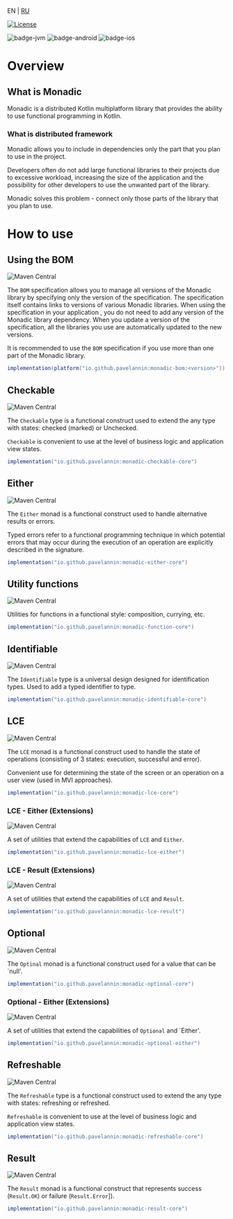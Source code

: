 EN | [RU](README-RU.md)

[![License](https://img.shields.io/badge/License-Apache%202.0-blue.svg)](https://opensource.org/licenses/Apache-2.0)

![badge-jvm](http://img.shields.io/badge/platform-jvm-DB413D.svg?style=flat)
![badge-android](http://img.shields.io/badge/platform-android-6EDB8D.svg?style=flat)
![badge-ios](http://img.shields.io/badge/platform-ios-lightgray?style=flat)

# Overview
## What is Monadic
Monadic is a distributed Kotlin multiplatform library that provides the ability to use functional programming in Kotlin.

### What is distributed framework
Monadic allows you to include in dependencies only the part that you plan to use in the project.

Developers often do not add large functional libraries to their projects due to excessive workload,
increasing the size of the application and the possibility for other developers to use the unwanted part of the library.

Monadic solves this problem - connect only those parts of the library that you plan to use.

# How to use
## Using the BOM
![Maven Central](https://img.shields.io/maven-central/v/io.github.pavelannin/monadic-bom?label=monadic-bom)

The `BOM` specification allows you to manage all versions of the Monadic library by specifying only the version of the specification.
The specification itself contains links to versions of various Monadic libraries. When using the specification in your application ,
you do not need to add any version of the Monadic library dependency. When you update a version of the specification,
all the libraries you use are automatically updated to the new versions.

It is recommended to use the `BOM` specification if you use more than one part of the Monadic library.

```gradle
implementation(platform("io.github.pavelannin:monadic-bom:<version>"))
```

## Checkable
![Maven Central](https://img.shields.io/maven-central/v/io.github.pavelannin/monadic-checkable-core?label=monadic-checkable-core)

The `Checkable` type is a functional construct used to extend the any type with states: checked (marked)
or Unchecked.

`Checkable` is convenient to use at the level of business logic and application view states.

```gradle
implementation("io.github.pavelannin:monadic-checkable-core")
```

## Either
![Maven Central](https://img.shields.io/maven-central/v/io.github.pavelannin/monadic-either-core?label=monadic-either-core)

The `Either` monad is a functional construct used to handle alternative results or errors.

Typed errors refer to a functional programming technique in which potential errors
that may occur during the execution of an operation are explicitly described in the signature.

```gradle
implementation("io.github.pavelannin:monadic-either-core")
```

## Utility functions
![Maven Central](https://img.shields.io/maven-central/v/io.github.pavelannin/monadic-function-core?label=monadic-function-core)

Utilities for functions in a functional style: composition, currying, etc.

```gradle
implementation("io.github.pavelannin:monadic-function-core")
```

## Identifiable
![Maven Central](https://img.shields.io/maven-central/v/io.github.pavelannin/monadic-identifiable-core?label=monadic-identifiable-core)

The `Identifiable` type is a universal design designed for identification types. 
Used to add a typed identifier to type.

```gradle
implementation("io.github.pavelannin:monadic-identifiable-core")
```

## LCE
![Maven Central](https://img.shields.io/maven-central/v/io.github.pavelannin/monadic-lce-core?label=monadic-lce-core)

The `LCE` monad is a functional construct used to handle the state of operations (consisting of 3 states: execution,
successful and error).

Convenient use for determining the state of the screen or an operation on a user view
(used in MVI approaches).

```gradle
implementation("io.github.pavelannin:monadic-lce-core")
```

### LCE - Either (Extensions)
![Maven Central](https://img.shields.io/maven-central/v/io.github.pavelannin/monadic-lce-either?label=monadic-lce-either)

A set of utilities that extend the capabilities of `LCE` and `Either`.

```gradle
implementation("io.github.pavelannin:monadic-lce-either")
```

### LCE - Result (Extensions)
![Maven Central](https://img.shields.io/maven-central/v/io.github.pavelannin/monadic-lce-result?label=monadic-lce-result)

A set of utilities that extend the capabilities of `LCE` and `Result`.

```gradle
implementation("io.github.pavelannin:monadic-lce-result")
```

## Optional
![Maven Central](https://img.shields.io/maven-central/v/io.github.pavelannin/monadic-optional-core?label=monadic-optional-core)

The `Optinal` monad is a functional construct used for a value that can be `null'.

```gradle
implementation("io.github.pavelannin:monadic-optional-core")
```

### Optional - Either (Extensions)
![Maven Central](https://img.shields.io/maven-central/v/io.github.pavelannin/monadic-optional-either?label=monadic-optional-either)

A set of utilities that extend the capabilities of `Optional` and `Either'.

```gradle
implementation("io.github.pavelannin:monadic-optional-either")
```

## Refreshable
![Maven Central](https://img.shields.io/maven-central/v/io.github.pavelannin/monadic-refreshable-core?label=monadic-refreshable-core)

The `Refreshable` type is a functional construct used to extend the any type with states:
refreshing or refreshed.

`Refreshable` is convenient to use at the level of business logic and application view states.

```gradle
implementation("io.github.pavelannin:monadic-refreshable-core")
```

## Result
![Maven Central](https://img.shields.io/maven-central/v/io.github.pavelannin/monadic-result-core?label=monadic-result-core)

The `Result` monad is a functional construct that represents success (`Result.OK`) or failure (`Result.Error`]).

```gradle
implementation("io.github.pavelannin:monadic-result-core")
```
